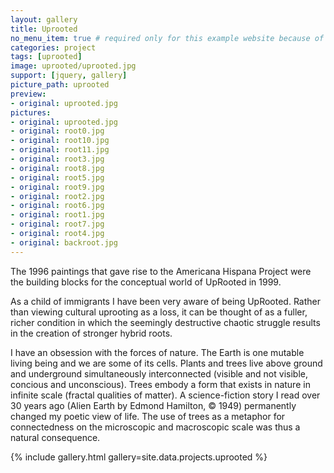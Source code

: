 ```yaml
---
layout: gallery
title: Uprooted
no_menu_item: true # required only for this example website because of menu construction
categories: project
tags: [uprooted]
image: uprooted/uprooted.jpg
support: [jquery, gallery]
picture_path: uprooted
preview:
- original: uprooted.jpg
pictures:
- original: uprooted.jpg
- original: root0.jpg
- original: root10.jpg
- original: root11.jpg
- original: root3.jpg
- original: root8.jpg
- original: root5.jpg
- original: root9.jpg
- original: root2.jpg
- original: root6.jpg
- original: root1.jpg
- original: root7.jpg
- original: root4.jpg
- original: backroot.jpg
---
```


The 1996 paintings that gave rise to the Americana Hispana Project were the building blocks for the conceptual world of UpRooted in 1999.

As a child of immigrants I have been very aware of being UpRooted. Rather than viewing cultural uprooting as a loss, it can be thought of as a fuller, richer condition in which the seemingly destructive chaotic struggle results in the creation of stronger hybrid roots.

I have an obsession with the forces of nature. The Earth is one mutable living being and we are some of its cells. Plants and trees live above ground and underground simultaneously interconnected (visible and not visible, concious and unconscious). Trees embody a form that exists in nature in infinite scale (fractal qualities of matter). A science-fiction story I read over 30 years ago (Alien Earth by Edmond Hamilton, © 1949) permanently changed my poetic view of life. The use of trees as a metaphor for connectedness on the microscopic and macroscopic scale was thus a natural consequence.


{% include gallery.html gallery=site.data.projects.uprooted %}
